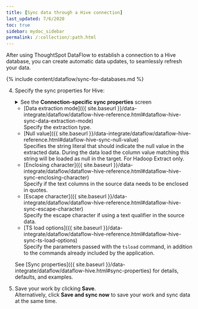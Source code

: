 ```yaml
---
title: [Sync data through a Hive connection]
last_updated: 7/6/2020
toc: true
sidebar: mydoc_sidebar
permalink: /:collection/:path.html
---
```

After using ThoughtSpot DataFlow to establish a connection to a Hive database, you can create automatic data updates, to seamlessly refresh your data.

{% include content/dataflow/sync-for-databases.md %}

4. Specify the sync properties for Hive:

   <details>
     <summary>See the <strong>Connection-specific sync properties</strong> screen</summary>
     <p><img src="../../images/dataflow-set-sync-properties-draft.png" alt="Enter sync details" /></p></details>

   <!--![Enter sync details]({{ site.baseurl }}/images/dataflow-hive-sync.png "Enter sync details")-->

   * [Data extraction mode]({{ site.baseurl }}/data-integrate/dataflow/dataflow-hive-reference.html#dataflow-hive-sync-data-extraction-mode)<br/>Specify the extraction type.
   * [Null value]({{ site.baseurl }}/data-integrate/dataflow/dataflow-hive-reference.html#dataflow-hive-sync-null-value)<br/>Specifies the string literal that should indicate the null value in the extracted data. During the data load the column value matching this string will be loaded as null in the target. For Hadoop Extract only.
   * [Enclosing character]({{ site.baseurl }}/data-integrate/dataflow/dataflow-hive-reference.html#dataflow-hive-sync-enclosing-character)<br/>Specify if the text columns in the source data needs to be enclosed in quotes.
   * [Escape character]({{ site.baseurl }}/data-integrate/dataflow/dataflow-hive-reference.html#dataflow-hive-sync-escape-character)<br/>Specify the escape character if using a text qualifier in the source data.
   * [TS load options]({{ site.baseurl }}/data-integrate/dataflow/dataflow-hive-reference.html#dataflow-hive-sync-ts-load-options)<br/>Specify the parameters passed with the <code>tsload</code> command, in addition to the commands already included by the application.

   See [Sync properties]({{ site.baseurl }}/data-integrate/dataflow/dataflow-hive.html#sync-properties) for details, defaults, and examples.

5. Save your work by clicking **Save**.<br/>Alternatively, click **Save and sync now** to save your work and sync data at the same time.
